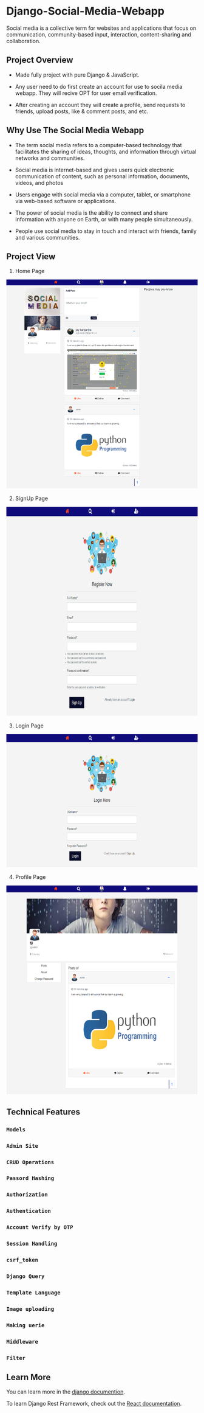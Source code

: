 # Django-Social-Media-Webapp

Social media is a collective term for websites and applications that focus on communication, community-based input, interaction, content-sharing and collaboration.

## Project Overview

  * Made fully project with pure Django & JavaScript.

  * Any user need to do first create an account for use to socila media webapp. They will recive OPT for user email verification.

  * After creating an account they will create a profile, send requests to friends, upload posts, like & comment posts, and etc.

## Why Use The Social Media Webapp

  * The term social media refers to a computer-based technology that facilitates the sharing of ideas, thoughts, and information through virtual networks and communities.

  * Social media is internet-based and gives users quick electronic communication of content, such as personal information, documents, videos, and photos
  
  * Users engage with social media via a computer, tablet, or smartphone via web-based software or applications.

  * The power of social media is the ability to connect and share information with anyone on Earth, or with many people simultaneously.

  * People use social media to stay in touch and interact with friends, family and various communities.

## Project View
  
  1. Home Page
  
  <img src="static/mainApp/img/home_page.png" height="550px" width="700px">
  
  2. SignUp Page
  
  <img src="static/mainApp/img/signup_page.png" height="550px" width="700px">
  
  3. Login Page
  
  <img src="static/mainApp/img/login_page.png" height="350px" width="700px">
  
  4. Profile Page
  
  <img src="static/mainApp/img/profile_page.png" height="550px" width="700px">

## Technical Features

  ### `Models`
  
  ### `Admin Site`
  
  ### `CRUD Operations`
  
  ### `Passord Hashing`
  
  ### `Authorization`
  
  ### `Authentication`
  
  ### `Account Verify by OTP`
  
  ### `Session Handling`
  
  ### `csrf_token`
  
  ### `Django Query`
  
  ### `Template Language`
  
  ### `Image uploading`
  
  ### `Making uerie`
  
  ### `Middleware`
  
  ### `Filter`
  
  
## Learn More

  You can learn more in the [django documention](https://docs.djangoproject.com/en/3.2/).

  To learn Django Rest Framework, check out the [React documentation](https://www.django-rest-framework.org/).
